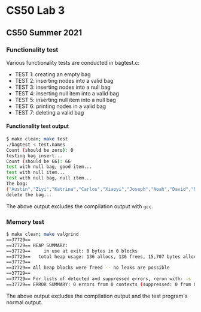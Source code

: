 # CS50 Lab 3
## CS50 Summer 2021

### Functionality test

Various functionality tests are conducted in bagtest.c: 

* TEST 1: creating an empty bag
* TEST 2: inserting nodes into a valid bag
* TEST 3: inserting nodes into a null bag
* TEST 4: inserting null item into a valid bag
* TEST 5: inserting null item into a null bag
* TEST 6: printing nodes in a valid bag
* TEST 7: deleting a valid bag


#### Functionality test output
```bash
$ make clean; make test
./bagtest < test.names
Count (should be zero): 0
testing bag_insert...
Count (should be 66): 66
test with null bag, good item...
test with null item...
test with null bag, null item...
The bag:
{"Austin","Ziyi","Katrina","Carlos","Xiaoyi","Joseph","Noah","David","Naina","Yunjin","Alexander","James","Samuel","Jai","Andrew","Nathan","Rory","William","Alex","Emma","Naren","John","Joseph","Christian","William","Jiro","Dhaivat","John","Isaiah","Bryan","Rohith","Chirag","Jiehui","Joanna","Amber","Sydney","Seungjae","Grant","Dante","Yash","Janvi","Aadil","Ryan","Katelyn","Ian","Callum","Robert","Vivek","Shijie","Paul","Sanjana","Cara","Daniel","Quang","Jared","Sylvester","Aditya","Urie","Raymond","Jiuqi","Sunbir","Jose","Zachary","makale","Anne","Yunive",}
delete the bag...
```

The above output excludes the compilation output with `gcc`.


### Memory test
```bash
$ make clean; make valgrind
==37729== 
==37729== HEAP SUMMARY:
==37729==     in use at exit: 0 bytes in 0 blocks
==37729==   total heap usage: 136 allocs, 136 frees, 15,707 bytes allocated
==37729== 
==37729== All heap blocks were freed -- no leaks are possible
==37729== 
==37729== For lists of detected and suppressed errors, rerun with: -s
==37729== ERROR SUMMARY: 0 errors from 0 contexts (suppressed: 0 from 0)
```

The above output excludes the compilation output and the test program's normal output.



